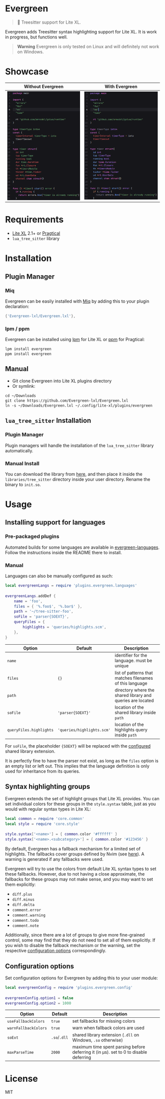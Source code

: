 # Evergreen
> 🌳 Treesitter support for Lite XL.

Evergreen adds Treesitter syntax highlighting support for Lite XL.
It is work in progress, but functions well.

> **Warning**
> Evergreen is only tested on Linux and will definitely not work on Windows.

# Showcase

| Without Evergreen                              | With Evergreen                                 |
| ---------------------------------------------- | ---------------------------------------------- |
| ![](before.png)                                |                                 ![](after.png) |

# Requirements
- [Lite XL](https://lite-xl.com) 2.1+ or [Pragtical](https://pragtical.dev)
- `lua_tree_sitter` library

# Installation
## Plugin Manager

### Miq
Evergreen can be easily installed with [Miq](https://github.com/TorchedSammy/Miq) by
adding this to your plugin declaration:
```lua
{'Evergreen-lxl/Evergreen.lxl'},
```

### lpm / ppm
Evergreen can be installed using [lpm](https://github.com/lite-xl/lite-xl-plugin-manager)
for Lite XL or [ppm](https://github.com/pragtical/plugin-manager) for Pragtical:
```
lpm install evergreen
ppm install evergreen
```

## Manual
- Git clone Evergreen into Lite XL plugins directory
- Or symlink:  
```
cd ~/Downloads
git clone https://github.com/Evergreen-lxl/Evergreen.lxl
ln -s ~/Downloads/Evergreen.lxl ~/.config/lite-xl/plugins/evergreen
```

## `lua_tree_sitter` Installation
### Plugin Manager

Plugin managers will handle the installation of the `lua_tree_sitter` library
automatically.

### Manual Install

You can download the library from
[here](https://github.com/Evergreen-lxl/lite-xl-tree-sitter/releases), and then place
it inside the `libraries/tree_sitter` directory inside your user directory.
Rename the binary to `init.so`.

# Usage

## Installing support for languages

### Pre-packaged plugins

Automated builds for some languages are available in
[evergreen-languages](https://github.com/Evergreen-lxl/evergreen-languages).
Follow the instructions inside the README there to install.

### Manual

Languages can also be manually configured as such:
```lua
local evergreenLangs = require 'plugins.evergreen.languages'

evergreenLangs.addDef {
	name = 'foo',
	files = { '%.foo$', '%.bar$' },
	path = '~/tree-sitter-foo',
	soFile = 'parser{SOEXT}',
	queryFiles = {
		highlights = 'queries/highlights.scm',
	},
}
```

| Option                  | Default                    | Description
| ----------------------  | -------------------------- | -----------
| `name`                  |                            | identifier for the language. must be unique
| `files`                 | `{}`                       | list of patterns that matches filenames of this language
| `path`                  |                            | directory where the shared library and queries are located
| `soFile`                | `'parser{SOEXT}'`          | location of the shared library inside `path`
| `queryFiles.highlights` | `'queries/highlights.scm'` | location of the highlights query inside `path`

For `soFile`, the placeholder `{SOEXT}` will be replaced with
the [configured](#configuration-options) shared library extension.

It is perfectly fine to have the parser not exist,
as long as the `files` option is an empty list or left out.
This implies that the language definition is only used for
inheritance from its queries.

## Syntax highlighting groups

Evergreen extends the set of highlight groups that Lite XL provides.
You can set individual colors for these groups in the `style.syntax` table,
just as you would with regular syntax types in Lite XL:
```lua
local common = require 'core.common'
local style = require 'core.style'

style.syntax['<name>'] = { common.color '#ffffff' }
style.syntax['<name>.<subcategory>'] = { common.color '#123456' }
```

By default, Evergreen has a fallback mechanism for a limited set of highlights.
The fallbacks cover groups defined by Nvim (see [here](nvim-ts-highlight-groups)).
A warning is generated if any fallbacks were used.

Evergreen will try to use the colors from default Lite XL syntax types
to set these fallbacks.
However, due to not having a close approximate, the fallbacks for these groups
may not make sense, and you may want to set them explicitly:
- `diff.plus`
- `diff.minus`
- `diff.delta`
- `comment.error`
- `comment.warning`
- `comment.todo`
- `comment.note`

Additionally, since there are a lot of groups to give more fine-grained control,
some may find that they do not need to set all of them explicitly.
If you wish to disable the fallback mechanism or the warning,
set the respective [configuration options](#configuration-options) correspondingly.

## Configuration options

Set configuration options for Evergreen by adding this to your user module:
```lua
local evergreenConfig = require 'plugins.evergreen.config'

evergreenConfig.option1 = false
evergreenConfig.option2 = 1000
```

| Option               | Default      | Description
| -------------------- | ------------ | -----------
| `useFallbackColors`  | `true`       | set fallbacks for missing colors
| `warnFallbackColors` | `true`       | warn when fallback colors are used
| `soExt`              | `.so`/`.dll` | shared library extension (`.dll` on Windows, `.so` otherwise)
| `maxParseTime`       | `2000`       | maximum time spent parsing before deferring it (in µs). set to 0 to disable deferring

# License
MIT

[nvim-ts-highlight-groups]: https://neovim.io/doc/user/treesitter.html#_treesitter-syntax-highlighting:~:text=The%20following%20is%20a%20list%20of%20standard%20captures%20used%20in%20queries%20for%20Nvim
